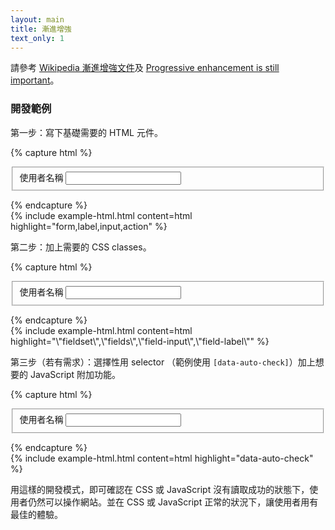```yaml
---
layout: main
title: 漸進增強
text_only: 1
---
```


請參考 [Wikipedia 漸進增強文件](https://zh.wikipedia.org/wiki/漸進增強)及 [Progressive enhancement is still important](https://jakearchibald.com/2013/progressive-enhancement-still-important/)。

### 開發範例

第一步：寫下基礎需要的 HTML 元件。

{% capture html %}
<form action="/signup">
  <fieldset>
    <label for="username">使用者名稱</label>
    <input type="text" id="username" autocomplete="username">
  </fieldset>
</form>
{% endcapture %}

<div class="br3 br--bottom overflow-hidden">
  {% include example-html.html content=html highlight="form,label,input,action" %}
</div>

第二步：加上需要的 CSS classes。

{% capture html %}
<form action="/signup">
  <div class="fields">
    <fieldset class="fieldset">
      <label for="username" class="field-label">使用者名稱</label>
      <input class="field-input" type="text" id="username" autocomplete="username">
    </fieldset>
  </div>
</form>{% endcapture %}

<div class="br3 br--bottom overflow-hidden">
  {% include example-html.html content=html highlight="\"fieldset\",\"fields\",\"field-input\",\"field-label\"" %}
</div>

第三步（若有需求）：選擇性用 selector （範例使用 `[data-auto-check]`）加上想要的 JavaScript 附加功能。

{% capture html %}
<form action="/signup">
  <div class="fields">
    <fieldset class="fieldset">
      <label for="username" class="field-label">使用者名稱</label>
      <input data-auto-check class="field-input" type="text" id="username" autocomplete="username">
    </fieldset>
  </div>
</form>{% endcapture %}

<div class="br3 br--bottom overflow-hidden">
  {% include example-html.html content=html highlight="data-auto-check" %}
</div>

用這樣的開發模式，即可確認在 CSS 或 JavaScript 沒有讀取成功的狀態下，使用者仍然可以操作網站。並在 CSS 或 JavaScript 正常的狀況下，讓使用者用有最佳的體驗。
